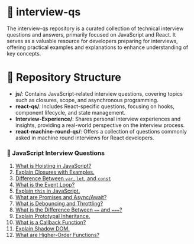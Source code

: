 # 📘 interview-qs
The interview-qs repository is a curated collection of technical interview questions and answers, primarily focused on JavaScript and React. It serves as a valuable resource for developers preparing for interviews, offering practical examples and explanations to enhance understanding of key concepts.

# 📁 Repository Structure
- **js/**: Contains JavaScript-related interview questions, covering topics such as closures, scope, and asynchronous programming.
- **react-qs/**: Includes React-specific questions, focusing on hooks, component lifecycle, and state management.
- **Interview-Experience/**: Shares personal interview experiences and insights, providing a real-world perspective on the interview process.
- **react-machine-round-qs/**: Offers a collection of questions commonly asked in machine round interviews for React developers.

### 📘 JavaScript Interview Questions

1. [What is Hoisting in JavaScript?](./js/hoisting.md)
2. [Explain Closures with Examples.](./js/closures.md)
3. [Difference Between `var`, `let`, and `const`](./js/var-let-const.md)
4. [What is the Event Loop?](./js/event-loop.md)
5. [Explain `this` in JavaScript.](./js/this.md)
6. [What are Promises and Async/Await?](./js/promises-async-await.md)
7. [What is Debouncing and Throttling?](./js/debounce-throttle.md)
8. [What is the Difference Between `==` and `===`?](./js/equality-operators.md)
9. [Explain Prototypal Inheritance.](./js/prototypes.md)
10. [What is a Callback Function?](./js/callbacks.md)
11. [Explain Shadow DOM.](./js/shadow-dom.md)
12. [What are Higher-Order Functions?](./js/higher-order-functions.md)

